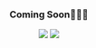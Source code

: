 <div align="center">
  <h3>Coming Soon🤘🏻🔥</h3>
  <img src="https://github-readme-stats.vercel.app/api?username=omidnikrah&show_icons=true" />
  <img src="https://raw.githubusercontent.com/omidnikrah/omidnikrah/master/activity-profile.png" />
</p>

